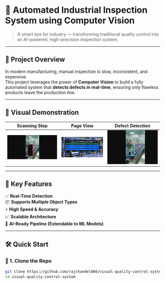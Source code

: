 # 🤖 Automated Industrial Inspection System using Computer Vision

> A smart eye for industry — transforming traditional quality control into an AI-powered, high-precision inspection system.

---

## 🚀 Project Overview

In modern manufacturing, manual inspection is slow, inconsistent, and expensive.  
This project leverages the power of **Computer Vision** to build a fully automated system that **detects defects in real-time**, ensuring only flawless products leave the production line.

---

## 📸 Visual Demonstration

| Scanning Step | Page View | Defect Detection |
|---------------|-----------|------------------|
| ![Scanning](data/scanning.png) | ![Page](data/page.png) | ![Detecting](data/detecting.png) |

---

## 🎯 Key Features

✅ **Real-Time Detection**  
📦 **Supports Multiple Object Types**  
⚡ **High Speed & Accuracy**  
📈 **Scalable Architecture**  
🧠 **AI-Ready Pipeline (Extendable to ML Models)**

---

## 🛠️ Quick Start

### 🔧 1. Clone the Repo
```bash
git clone https://github.com/rajchandel866/visual-quality-control-system.git
cd visual-quality-control-system
